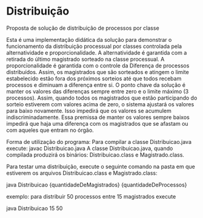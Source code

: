 # Distribuição
Proposta de solução de distribuição de processos por classe

Esta é uma implementação didática da solução para demonstrar o funcionamento da distribuição processual por classes controlada pela alternatividade e proporcionalidade.
A alternatividade é garantida com a retirada do último magistrado sorteado na classe processual.
A proporcionalidade é garantida com o controle da Diferença de processos distribuídos. Assim, os magistrados que são sorteados e atingem o limite estabelecido estão fora dos próximos sorteios até que todos recebam processos e diminuam a diferença entre si. 
O ponto chave da solução é manter os valores das diferenças sempre entre zero e o limite máximo (3 processos).
Assim, quando todos os magistrados que estão participando do sorteio estiverem com valores acima de zero, o sistema ajustará os valores para baixo novamente. Isso impedirá que os valores se acumulem indiscriminadamente. Essa premissa de manter os valores sempre baixos impedirá que haja uma diferença com os magistrados que se afastam ou com aqueles que entram no órgão.

Forma de utilização do programa:
Para compilar a classe Distribuicao.java execute: javac Distribuicao.java
A classe Distribuicao.java, quando compilada produzirá os binários:
Distribuicao.class e Magistrado.class.

Para testar uma distribuição, execute o seguinte comando na pasta em que estiverem os arquivos Distribuicao.class e Magistrado.class:

java Distribuicao {quantidadeDeMagistrados} {quantidadeDeProcessos}

exemplo: para distribuir 50 processos entre 15 magistrados execute

java Distribuicao 15 50
